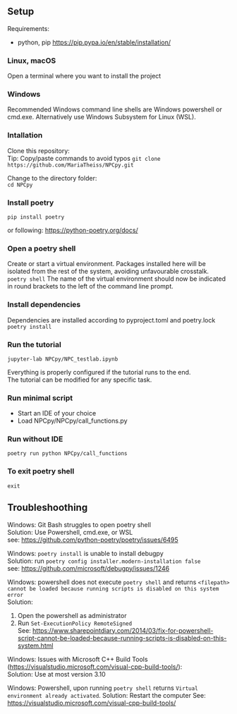 ## Setup 
Requirements: 
- python, pip 
https://pip.pypa.io/en/stable/installation/ 

### Linux, macOS
Open a terminal where you want to install the project  

### Windows 
Recommended Windows command line shells are Windows powershell or cmd.exe. 
Alternatively use Windows Subsystem for Linux (WSL). 


### Intallation 
Clone this repository:  
Tip: Copy/paste commands to avoid typos 
`git clone https://github.com/MariaTheiss/NPCpy.git`  

Change to the directory folder:  
`cd NPCpy`  

### Install poetry 
`pip install poetry`

or following: 
https://python-poetry.org/docs/ 

### Open a poetry shell
Create or start a virtual environment. Packages installed here will be isolated from the rest of the system, avoiding unfavourable crosstalk.  
`poetry shell`
The name of the virtual environment should now be indicated in round brackets to the left of the command line prompt. 

### Install dependencies 
Dependencies are installed according to pyproject.toml and poetry.lock  
`poetry install` 

### Run the tutorial 
`jupyter-lab NPCpy/NPC_testlab.ipynb`

Everything is properly configured if the tutorial runs to the end.  
The tutorial can be modified for any specific task.  

### Run minimal script 

- Start an IDE of your choice 
- Load NPCpy/NPCpy/call_functions.py

### Run without IDE 

`poetry run python NPCpy/call_functions` 


### To exit poetry shell 
`exit` 

## Troubleshoothing 

Windows: Git Bash struggles to open poetry shell  
Solution: Use Powershell, cmd.exe, or WSL  
see: https://github.com/python-poetry/poetry/issues/6495  

Windows: `poetry install` is unable to install debugpy  
Solution: run `poetry config installer.modern-installation false`  
see: https://github.com/microsoft/debugpy/issues/1246  

Windows: powershell does not execute `poetry shell` and returns 
`<filepath> cannot be loaded because running scripts is disabled on this system error`  
Solution:  
1. Open the powershell as administrator  
2. Run `Set-ExecutionPolicy RemoteSigned`  
See: https://www.sharepointdiary.com/2014/03/fix-for-powershell-script-cannot-be-loaded-because-running-scripts-is-disabled-on-this-system.html  

Windows: Issues with Microsoft C++ Build Tools (https://visualstudio.microsoft.com/visual-cpp-build-tools/):  
Solution: Use at most version 3.10  

Windows: Powershell, upon running `poetry shell` returns `Virtual environment already activated`. 
Solution: Restart the computer 
See: https://visualstudio.microsoft.com/visual-cpp-build-tools/ 


